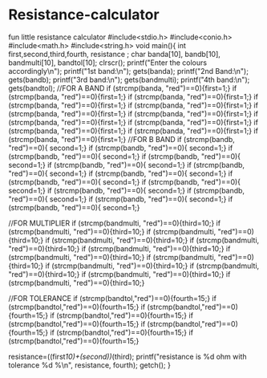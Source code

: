 # Resistance-calculator
fun little resistance calculator
#include<stdio.h>
#include<conio.h>
#include<math.h>
#include<string.h>
void main(){
int first,second,third,fourth, resistance ;
char banda[10], bandb[10], bandmulti[10], bandtol[10];
clrscr();
printf("Enter the colours accordingly\n");
printf("1st band:\n");
gets(banda);
printf("2nd Band:\n");
gets(bandb);
printf("3rd band:\n");
gets(bandmulti);
printf("4th band:\n");
gets(bandtol);
//FOR A BAND
if (strcmp(banda, "red")==0){first=1;}
if (strcmp(banda, "red")==0){first=1;}
if (strcmp(banda, "red")==0){first=1;}
if (strcmp(banda, "red")==0){first=1;}
if (strcmp(banda, "red")==0){first=1;}
if (strcmp(banda, "red")==0){first=1;}
if (strcmp(banda, "red")==0){first=1;}
if (strcmp(banda, "red")==0){first=1;}
if (strcmp(banda, "red")==0){first=1;}
if (strcmp(banda, "red")==0){first=1;}
if (strcmp(banda, "red")==0){first=1;}
if (strcmp(banda, "red")==0){first=1;}
//FOR B BAND
if (strcmp(bandb, "red")==0){ second=1;}
if (strcmp(bandb, "red")==0){ second=1;}
if (strcmp(bandb, "red")==0){ second=1;}
if (strcmp(bandb, "red")==0){ second=1;}
if (strcmp(bandb, "red")==0){ second=1;}
if (strcmp(bandb, "red")==0){ second=1;}
if (strcmp(bandb, "red")==0){ second=1;}
if (strcmp(bandb, "red")==0){ second=1;}
if (strcmp(bandb, "red")==0){ second=1;}
if (strcmp(bandb, "red")==0){ second=1;}
if (strcmp(bandb, "red")==0){ second=1;}
if (strcmp(bandb, "red")==0){ second=1;}
if (strcmp(bandb, "red")==0){ second=1;}

//FOR MULTIPLIER
if (strcmp(bandmulti, "red")==0){third=10;}
if (strcmp(bandmulti, "red")==0){third=10;}
if (strcmp(bandmulti, "red")==0){third=10;}
if (strcmp(bandmulti, "red")==0){third=10;}
if (strcmp(bandmulti, "red")==0){third=10;}
if (strcmp(bandmulti, "red")==0){third=10;}
if (strcmp(bandmulti, "red")==0){third=10;}
if (strcmp(bandmulti, "red")==0){third=10;}
if (strcmp(bandmulti, "red")==0){third=10;}
if (strcmp(bandmulti, "red")==0){third=10;}
if (strcmp(bandmulti, "red")==0){third=10;}
if (strcmp(bandmulti, "red")==0){third=10;}


//FOR TOLERANCE
if (strcmp(bandtol,"red")==0){fourth=15;}
if (strcmp(bandtol,"red")==0){fourth=15;}
if (strcmp(bandtol,"red")==0){fourth=15;}
if (strcmp(bandtol,"red")==0){fourth=15;}
if (strcmp(bandtol,"red")==0){fourth=15;}
if (strcmp(bandtol,"red")==0){fourth=15;}
if (strcmp(bandtol,"red")==0){fourth=15;}
if (strcmp(bandtol,"red")==0){fourth=15;}


resistance=((first*10)+(second))*(third);
printf("resistance is %d ohm with tolerance %d %\n", resistance, fourth);
getch();
}
